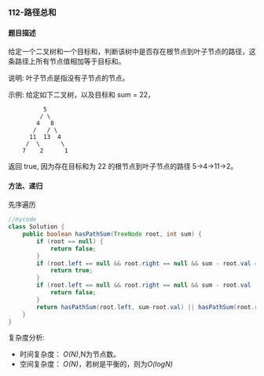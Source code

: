 ### 112-路径总和

#### 题目描述
给定一个二叉树和一个目标和，判断该树中是否存在根节点到叶子节点的路径，这条路径上所有节点值相加等于目标和。

说明: 叶子节点是指没有子节点的节点。

示例: 
给定如下二叉树，以及目标和 sum = 22，

              5
             / \
            4   8
           /   / \
          11  13  4
         /  \      \
        7    2      1
返回 true, 因为存在目标和为 22 的根节点到叶子节点的路径 5->4->11->2。


#### 方法、递归
先序遍历
```java
//mycode
class Solution {
    public boolean hasPathSum(TreeNode root, int sum) {
        if (root == null) {
            return false;
        }
        if (root.left == null && root.right == null && sum - root.val == 0) {
            return true;
        }
        if (root.left == null && root.right == null && sum - root.val != 0) {
            return false;
        }
        return hasPathSum(root.left, sum-root.val) || hasPathSum(root.right, sum-root.val);
    }
}
```
复杂度分析:

* 时间复杂度： *O(N)*,N为节点数。
* 空间复杂度： *O(N)*，若树是平衡的，则为*O(logN)*